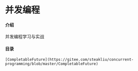 # 并发编程

#### 介绍
并发编程学习与实战

#### 目录

    [CompletableFuture](https://gitee.com/steakliu/concurrent-programming/blob/master/CompletableFuture)